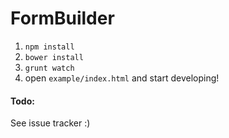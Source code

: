 FormBuilder
============

1. `npm install`
2. `bower install`
3. `grunt watch`
4. open `example/index.html` and start developing!



#### Todo:

See issue tracker :)
